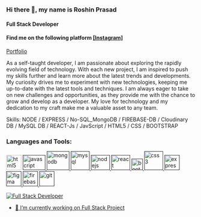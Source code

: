 ### Hi there 👋, my name is **Roshin Prasad**
#### Full Stack Developer

#### Find me on the following platform [[Instagram]](https://www.instagram.com/alchemist.dev)

[Portfolio](https://roshinprasad.netlify.app/)

As a self-taught developer, I am passionate about exploring the rapidly evolving field of technology. With each new project, I am inspired to push my skills further and learn more about the latest trends and developments. My curiosity drives me to experiment with new technologies, keeping me up-to-date with the latest tools and techniques. I am always eager to take on new challenges and opportunities, as they provide me with the chance to grow and develop as a developer. My love for technology and my dedication to my craft make me a valuable asset to any team.

Skills: NODE / EXPRESS / No-SQL_MongoDB / FIREBASE-DB / Cloudinary DB / MySQL DB / REACT-Js / JavScript / HTML5 / CSS / BOOTSTRAP

<h3 align="left">Languages and Tools:</h3>
<p align="left">
  <img src="https://www.vectorlogo.zone/logos/w3_html5/w3_html5-ar21.svg" alt="html5" width="40" height="40"/> </a> <a href="" target="_blank" rel="noreferrer"> <img src="https://www.vectorlogo.zone/logos/javascript/javascript-ar21.svg" alt="javascript" width="60" height="40"/> </a> <a href="" target="_blank" rel="noreferrer"> <img src="https://www.vectorlogo.zone/logos/mongodb/mongodb-ar21.svg" alt="mongodb" width="60" height="50"/> </a> <a href="" target="_blank" rel="noreferrer"> <img src="https://www.vectorlogo.zone/logos/mysql/mysql-ar21.svg" alt="mysql" width="50" height="50"/> </a> <a href="" target="_blank" rel="noreferrer"> <img src="https://www.vectorlogo.zone/logos/nodejs/nodejs-ar21.svg" alt="nodejs" width="50" height="40"/> </a> <a href="" target="_blank" rel="noreferrer"> <img src="https://www.vectorlogo.zone/logos/reactjs/reactjs-ar21.svg" alt="react" width="50" height="40"/> </a><a href="" target="_blank" rel="noreferrer"> <img src="https://www.vectorlogo.zone/logos/getbootstrap/getbootstrap-icon.svg" alt="bootstrap" width="30" height="30"/> </a> <a href="" target="_blank" rel="noreferrer"> <img src="https://www.vectorlogo.zone/logos/w3_css/w3_css-ar21.svg" alt="css3" width="50" height="50"/> </a> <a href="" target="_blank" rel="noreferrer"> <img src="https://www.vectorlogo.zone/logos/expressjs/expressjs-icon.svg" alt="express" width="40" height="40"/> </a> <a href="" target="_blank" rel="noreferrer"> <img src="https://www.vectorlogo.zone/logos/figma/figma-icon.svg" alt="figma" width="40" height="40"/> </a> <a href="" target="_blank" rel="noreferrer"> <img src="https://www.vectorlogo.zone/logos/firebase/firebase-icon.svg" alt="firebase" width="40" height="40"/> </a> <a href="" target="_blank" rel="noreferrer"> <img src="https://www.vectorlogo.zone/logos/git-scm/git-scm-icon.svg" alt="git" width="40" height="40"/> </a> <a href="" target="_blank" rel="noreferrer">  </p>

![Full Stack Developer](https://i.pinimg.com/originals/44/69/80/446980583ef9b3df7e355f388ee5e0b6.png)

- 🔭 I’m currently working on Full Stack Project






